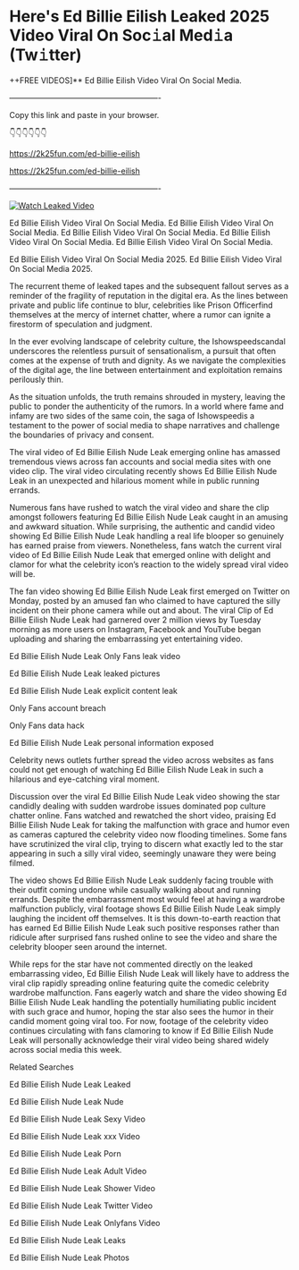 # Here's Ed Billie Eilish Leaked 2025 Video Viral On Soc𝚒al Med𝚒a (Tw𝚒tter)

++FREE VIDEOS]** Ed Billie Eilish Video Viral On Social Media.

———————————————————-

Copy this link and paste in your browser.

👇👇👇👇👇👇

https://2k25fun.com/ed-billie-eilish

https://2k25fun.com/ed-billie-eilish

———————————————————-

[![Watch Leaked Video](https://miro.medium.com/v2/resize:fit:828/format:webp/1*cilzJN44JGOrTw9NJCrNHA.gif "Watch Leaked Video")](https://2k25fun.com/ed-billie-eilish)

Ed Billie Eilish Video Viral On Social Media. Ed Billie Eilish Video Viral On Social Media. Ed Billie Eilish Video Viral On Social Media. Ed Billie Eilish Video Viral On Social Media. Ed Billie Eilish Video Viral On Social Media.

Ed Billie Eilish Video Viral On Social Media 2025. Ed Billie Eilish Video Viral On Social Media 2025.

The recurrent theme of leaked tapes and the subsequent fallout serves as a reminder of the fragility of reputation in the digital era. As the lines between private and public life continue to blur, celebrities like Prison Officerfind themselves at the mercy of internet chatter, where a rumor can ignite a firestorm of speculation and judgment.

In the ever evolving landscape of celebrity culture, the Ishowspeedscandal underscores the relentless pursuit of sensationalism, a pursuit that often comes at the expense of truth and dignity. As we navigate the complexities of the digital age, the line between entertainment and exploitation remains perilously thin.

As the situation unfolds, the truth remains shrouded in mystery, leaving the public to ponder the authenticity of the rumors. In a world where fame and infamy are two sides of the same coin, the saga of Ishowspeedis a testament to the power of social media to shape narratives and challenge the boundaries of privacy and consent.

The viral video of Ed Billie Eilish Nude Leak emerging online has amassed tremendous views across fan accounts and social media sites with one video clip. The viral video circulating recently shows Ed Billie Eilish Nude Leak in an unexpected and hilarious moment while in public running errands.

Numerous fans have rushed to watch the viral video and share the clip amongst followers featuring Ed Billie Eilish Nude Leak caught in an amusing and awkward situation. While surprising, the authentic and candid video showing Ed Billie Eilish Nude Leak handling a real life blooper so genuinely has earned praise from viewers. Nonetheless, fans watch the current viral video of Ed Billie Eilish Nude Leak that emerged online with delight and clamor for what the celebrity icon’s reaction to the widely spread viral video will be.

The fan video showing Ed Billie Eilish Nude Leak first emerged on Twitter on Monday, posted by an amused fan who claimed to have captured the silly incident on their phone camera while out and about. The viral Clip of Ed Billie Eilish Nude Leak had garnered over 2 million views by Tuesday morning as more users on Instagram, Facebook and YouTube began uploading and sharing the embarrassing yet entertaining video.

Ed Billie Eilish Nude Leak Only Fans leak video

Ed Billie Eilish Nude Leak leaked pictures

Ed Billie Eilish Nude Leak explicit content leak

Only Fans account breach

Only Fans data hack

Ed Billie Eilish Nude Leak personal information exposed

Celebrity news outlets further spread the video across websites as fans could not get enough of watching Ed Billie Eilish Nude Leak in such a hilarious and eye-catching viral moment.

Discussion over the viral Ed Billie Eilish Nude Leak video showing the star candidly dealing with sudden wardrobe issues dominated pop culture chatter online. Fans watched and rewatched the short video, praising Ed Billie Eilish Nude Leak for taking the malfunction with grace and humor even as cameras captured the celebrity video now flooding timelines. Some fans have scrutinized the viral clip, trying to discern what exactly led to the star appearing in such a silly viral video, seemingly unaware they were being filmed.

The video shows Ed Billie Eilish Nude Leak suddenly facing trouble with their outfit coming undone while casually walking about and running errands. Despite the embarrassment most would feel at having a wardrobe malfunction publicly, viral footage shows Ed Billie Eilish Nude Leak simply laughing the incident off themselves. It is this down-to-earth reaction that has earned Ed Billie Eilish Nude Leak such positive responses rather than ridicule after surprised fans rushed online to see the video and share the celebrity blooper seen around the internet.

While reps for the star have not commented directly on the leaked embarrassing video, Ed Billie Eilish Nude Leak will likely have to address the viral clip rapidly spreading online featuring quite the comedic celebrity wardrobe malfunction. Fans eagerly watch and share the video showing Ed Billie Eilish Nude Leak handling the potentially humiliating public incident with such grace and humor, hoping the star also sees the humor in their candid moment going viral too. For now, footage of the celebrity video continues circulating with fans clamoring to know if Ed Billie Eilish Nude Leak will personally acknowledge their viral video being shared widely across social media this week.

Related Searches

Ed Billie Eilish Nude Leak Leaked

Ed Billie Eilish Nude Leak Nude

Ed Billie Eilish Nude Leak Sexy Video

Ed Billie Eilish Nude Leak xxx Video

Ed Billie Eilish Nude Leak Porn

Ed Billie Eilish Nude Leak Adult Video

Ed Billie Eilish Nude Leak Shower Video

Ed Billie Eilish Nude Leak Twitter Video

Ed Billie Eilish Nude Leak Onlyfans Video

Ed Billie Eilish Nude Leak Leaks

Ed Billie Eilish Nude Leak Photos